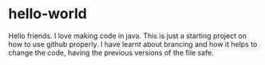 # hello-world

Hello friends. I love making code in java. This is just a starting project on how to use github properly.
I have learnt about brancing and how it helps to change the code, having the previous versions of 
the file safe.
